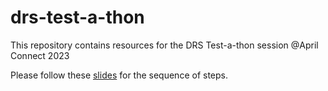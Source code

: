 # drs-test-a-thon
This repository contains resources for the DRS Test-a-thon session @April Connect 2023

Please follow these [slides](https://docs.google.com/presentation/d/17kzDoqsqFvyQKTW6u7PKqriGlnKLcyQNdNbO_gvTgnw/edit?usp=sharing) for the sequence of steps.
